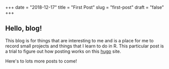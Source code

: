 +++
date = "2018-12-17"
title = "First Post"
slug = "first-post"
draft = "false"
+++

## Hello, blog!

This blog is for things that are interesting to me and is a place for me to record small projects and things that I learn to do in R. This particular post is a trial to figure out how posting works on this [hugo](hugo.io) site.

Here's to lots more posts to come!